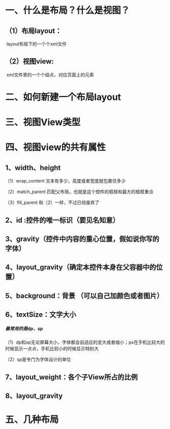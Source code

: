 

# 一、什么是布局？什么是视图？

## （1）布局layout：

​		layout布局下的一个个xml文件

## （2）视图view:

​		xml文件里的一个个结点，对应页面上的元素

# 二、如何新建一个布局layout

# 三、视图View类型

# 四、视图view的共有属性

## 1、width、height

（1）wrap_content 文本有多少，高度或者宽度就包裹住多少

（2）match_parent 匹配父布局，也就是这个控件的框框和最大的框框重合

（3）fill_parent  和（2）一样，不过已经废弃了

## 2、id :控件的唯一标识（要见名知意）

## 3、gravity（控件中内容的重心位置，假如说你写的字体）

## 4、layout_gravity（确定本控件本身在父容器中的位置）

## 5、background：背景 （可以自己加颜色或者图片）

## 6、textSize：文字大小

##### 最常用的是dp、sp

（1）dp和sp无论屏幕大小，字体都会自适应的变大或者缩小；px在手机比较大的时候显示一点点，手机比较小的时候显示特别大

（2）sp是专门为字体设计的单位

## 7、layout_weight：各个子View所占的比例

## 8、layout_gravity

# 五、几种布局